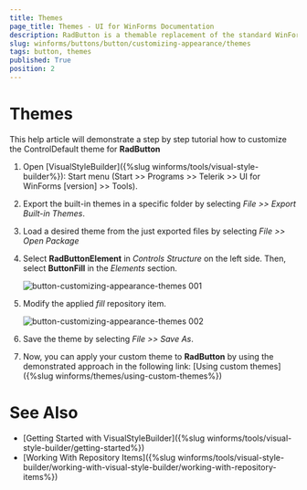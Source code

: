 ```yaml
---
title: Themes
page_title: Themes - UI for WinForms Documentation
description: RadButton is a themable replacement of the standard WinForms Button. It can be clicked by using the mouse, Enter key, or Spacebar, if the button has focus. 
slug: winforms/buttons/button/customizing-appearance/themes
tags: button, themes
published: True
position: 2 
---
```


# Themes

This help article will demonstrate a step by step tutorial how to customize the ControlDefault theme for __RadButton__ 

1. Open [VisualStyleBuilder]({%slug winforms/tools/visual-style-builder%}): Start menu (Start >> Programs >> Telerik >> UI for WinForms [version] >> Tools).

1. Export the built-in themes in a specific folder by selecting *File >> Export Built-in Themes*.

1. Load a desired theme from the just exported files by selecting *File >> Open Package*

1. Select __RadButtonElement__ in *Controls Structure* on the left side. Then, select __ButtonFill__ in the *Elements* section.

	![button-customizing-appearance-themes 001](images/button-customizing-appearance-themes001.png)

1. Modify the applied *fill* repository item. 

	![button-customizing-appearance-themes 002](images/button-customizing-appearance-themes002.png)

1. Save the theme by selecting *File >> Save As*.

1. Now, you can apply your custom theme to __RadButton__ by using the demonstrated approach in the following link: [Using custom themes]({%slug winforms/themes/using-custom-themes%})

# See Also 

* [Getting Started with VisualStyleBuilder]({%slug winforms/tools/visual-style-builder/getting-started%})
* [Working With Repository Items]({%slug winforms/tools/visual-style-builder/working-with-visual-style-builder/working-with-repository-items%})

